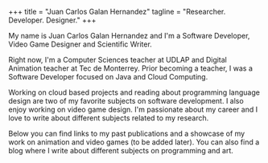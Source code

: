 +++
title = "Juan Carlos Galan Hernandez"
tagline = "Researcher. Developer. Designer."
+++

My name is Juan Carlos Galan Hernandez and I'm a Software Developer,
Video Game Designer and Scientific Writer. 

Right now, I'm a Computer Sciences teacher at UDLAP and Digital Animation 
teacher at Tec de Monterrey. Prior becoming a teacher, I was a Software 
Developer focused on Java and Cloud Computing.

Working on cloud based projects and reading about programming language design
are two of my favorite subjects on software development. I also enjoy working
on video game design. I'm passionate about my career and I love to write
about different subjects related to my research.

Below you can find links to my past publications and a showcase of my
work on animation and video games (to be added later). You can also find a blog
where I write about different subjects on programming and art.